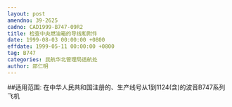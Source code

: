 ```yaml
---
layout: post
amendno: 39-2625
cadno: CAD1999-B747-09R2
title: 检查中央燃油箱的导线和附件
date: 1999-08-03 00:00:00 +0800
effdate: 1999-05-11 00:00:00 +0800
tag: B747
categories: 民航华北管理局适航处
author: 邵仁明
---
```


##适用范围:
在中华人民共和国注册的、生产线号从1到1124(含)的波音B747系列飞机

